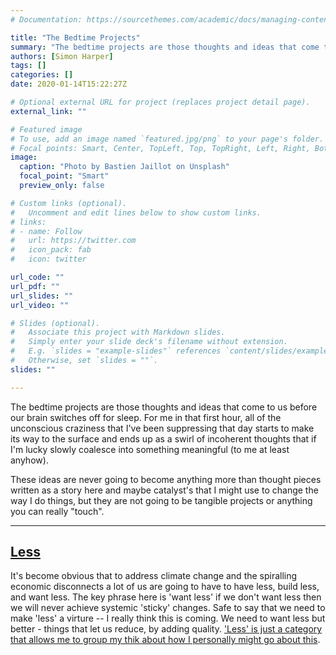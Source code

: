 ```yaml
---
# Documentation: https://sourcethemes.com/academic/docs/managing-content/

title: "The Bedtime Projects"
summary: "The bedtime projects are those thoughts and ideas that come to us before our brain switches off for sleep."
authors: [Simon Harper]
tags: []
categories: []
date: 2020-01-14T15:22:27Z

# Optional external URL for project (replaces project detail page).
external_link: ""

# Featured image
# To use, add an image named `featured.jpg/png` to your page's folder.
# Focal points: Smart, Center, TopLeft, Top, TopRight, Left, Right, BottomLeft, Bottom, BottomRight.
image:
  caption: "Photo by Bastien Jaillot on Unsplash"
  focal_point: "Smart"
  preview_only: false

# Custom links (optional).
#   Uncomment and edit lines below to show custom links.
# links:
# - name: Follow
#   url: https://twitter.com
#   icon_pack: fab
#   icon: twitter

url_code: ""
url_pdf: ""
url_slides: ""
url_video: ""

# Slides (optional).
#   Associate this project with Markdown slides.
#   Simply enter your slide deck's filename without extension.
#   E.g. `slides = "example-slides"` references `content/slides/example-slides.md`.
#   Otherwise, set `slides = ""`.
slides: ""

---
```


The bedtime projects are those thoughts and ideas that come to us before our brain switches off for sleep. For me in that first hour, all of the unconscious craziness that I've been suppressing that day starts to make its way to the surface and ends up as a swirl of incoherent thoughts that if I'm lucky slowly coalesce into something meaningful (to me at least anyhow).

These ideas are never going to become anything more than thought pieces written as a story here and maybe catalyst's that I might use to change the way I do things, but they are not going to be tangible projects or anything you can really "touch".

---

## <a href="/categories/less" title="Less Projects">Less</a> 

It's become obvious that to address climate change and the spiralling economic disconnects a lot of us are going to have to have less, build less, and want less. The key phrase here is 'want less' if we don't want less then we will never achieve systemic 'sticky' changes. Safe to say that we need to make 'less' a virture -- I really think this is coming. We need to want less but better - things that let us reduce, by adding quality. <a href="/categories/less" title="Less Projects">'Less' is just a category that allows me to group my thik about how I personally might go about this</a>.

